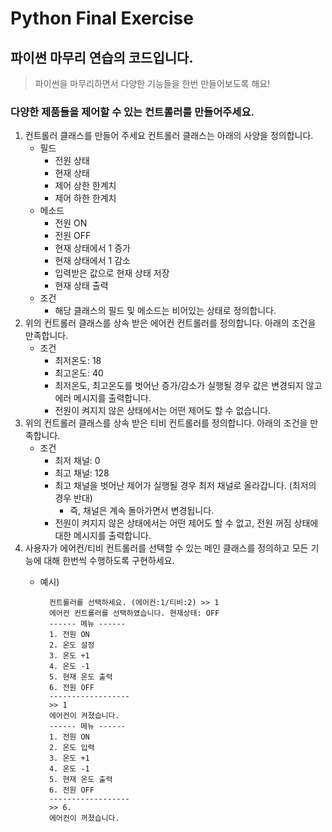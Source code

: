 # Python Final Exercise

## 파이썬 마무리 연습의 코드입니다.

> 파이썬을 마무리하면서 다양한 기능들을 한번 만들어보도록 해요!

### 다양한 제품들을 제어할 수 있는 컨트롤러를 만들어주세요.

1. 컨트롤러 클래스를 만들어 주세요 컨트롤러 클래스는 아래의 사양을 정의합니다.
    - 필드
        - 전원 상태
        - 현재 상태
        - 제어 상한 한계치
        - 제어 하한 한계치
    - 메소드
        - 전원 ON
        - 전원 OFF
        - 현재 상태에서 1 증가
        - 현재 상태에서 1 감소
        - 입력받은 값으로 현재 상태 저장
        - 현재 상태 출력
    - 조건
        - 해당 클래스의 필드 및 메소드는 비어있는 상태로 정의합니다.
2. 위의 컨트롤러 클래스를 상속 받은 에어컨 컨트롤러를 정의합니다. 아래의 조건을 만족합니다.
    - 조건
        - 최저온도: 18
        - 최고온도: 40
        - 최저온도, 최고온도를 벗어난 증가/감소가 실행될 경우 값은 변경되지 않고 에러 메시지를 출력합니다.
        - 전원이 켜지지 않은 상태에서는 어떤 제어도 할 수 없습니다.
3. 위의 컨트롤러 클래스를 상속 받은 티비 컨트롤러를 정의합니다. 아래의 조건을 만족합니다.
    - 조건
        - 최저 채널: 0
        - 최고 채널: 128
        - 최고 채널을 벗어난 제어가 실행될 경우 최저 채널로 올라갑니다. (최저의 경우 반대)
            - 즉, 채널은 계속 돌아가면서 변경됩니다.
        - 전원이 켜지지 않은 상태에서는 어떤 제어도 할 수 없고, 전원 꺼짐 상태에 대한 메시지를 출력합니다.
4. 사용자가 에어컨/티비 컨트롤러를 선택할 수 있는 메인 클래스를 정의하고 모든 기능에 대해 한번씩 수행하도록 구현하세요.
    - 예시)

            컨트롤러를 선택하세요. (에어컨:1/티비:2) >> 1
            에어컨 컨트롤러를 선택하였습니다. 현재상태: OFF
            ------ 메뉴 ------
            1. 전원 ON
            2. 온도 설정
            3. 온도 +1
            4. 온도 -1
            5. 현재 온도 출력
            6. 전원 OFF
            ------------------
            >> 1
            에어컨이 켜졌습니다.
            ------ 메뉴 ------
            1. 전원 ON
            2. 온도 입력
            3. 온도 +1
            4. 온도 -1
            5. 현재 온도 출력
            6. 전원 OFF
            ------------------
            >> 6.
            에어컨이 꺼졌습니다.